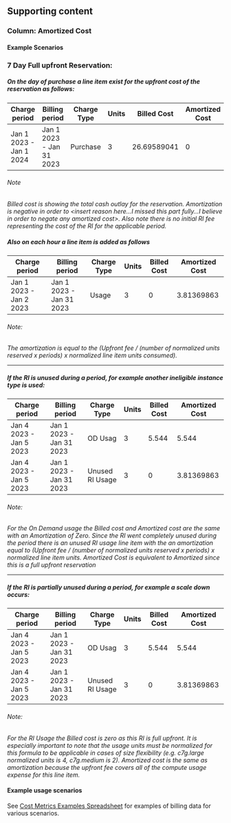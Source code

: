 ## Supporting content

### Column: Amortized Cost

#### Example Scenarios



### 7 Day Full upfront Reservation:

##### On the day of purchase a line item exist for the upfront cost of the reservation as follows:


| Charge period           | Billing period           | Charge Type | Units | Billed Cost | Amortized Cost |
| ----------------------- | ------------------------ | ----------- | ----- | ----------- | -------------- |
| Jan 1 2023 - Jan 1 2024 | Jan 1 2023 - Jan 31 2023 | Purchase    | 3     | 26.69589041 | 0              |


###### Note 
*Billed cost is showing the total cash outlay for the reservation. Amortization is negative in order to <insert reason here…I missed this part fully…I believe in order to negate any amortized cost>. Also note there is no initial RI fee representing the cost of the RI for the applicable period.*



##### Also on each hour a line item is added as follows

| Charge period           | Billing period           | Charge Type | Units | Billed Cost | Amortized Cost |
| ----------------------- | ------------------------ | ----------- | ----- | ----------- | -------------- |
| Jan 1 2023 - Jan 2 2023 | Jan 1 2023 - Jan 31 2023 | Usage       | 3     | 0           | 3.81369863     |



###### Note: 
*The amortization is equal to the (Upfront fee / (number of normalized units reserved x periods) x normalized line item units consumed).*

___

##### If the RI is unused during a period, for example another ineligible instance type is used:


| Charge period           | Billing period           | Charge Type     | Units | Billed Cost | Amortized Cost |
| ----------------------- | ------------------------ | --------------- | ----- | ----------- | -------------- |
| Jan 4 2023 - Jan 5 2023 | Jan 1 2023 - Jan 31 2023 | OD Usag         | 3     | 5.544       | 5.544          |
| Jan 4 2023 - Jan 5 2023 | Jan 1 2023 - Jan 31 2023 | Unused RI Usage | 3     | 0           | 3.81369863     |



###### Note: 
*For the On Demand usage the Billed cost and Amortized cost are the same with an Amortization of Zero. Since the RI went completely unused during the period there is an unused RI usage line item with the an amortization equal to (Upfront fee / (number of normalized units reserved x periods) x normalized line item units. Amortized Cost is equivalent to Amortized since this is a full upfront reservation*

---

##### If the RI is partially unused during a period, for example a scale down occurs:


| Charge period           | Billing period           | Charge Type     | Units | Billed Cost | Amortized Cost |
| ----------------------- | ------------------------ | --------------- | ----- | ----------- | -------------- |
| Jan 4 2023 - Jan 5 2023 | Jan 1 2023 - Jan 31 2023 | OD Usag         | 3     | 5.544       | 5.544          |
| Jan 4 2023 - Jan 5 2023 | Jan 1 2023 - Jan 31 2023 | Unused RI Usage | 3     | 0           | 3.81369863     |



###### Note: 
*For the RI Usage the Billed cost is zero as this RI is full upfront. It is especially important to note that the usage units must be normalized for this formula to be applicable in cases of size flexibility (e.g. c7g.large normalized units is 4, c7g.medium is 2). Amortized cost is the same as amortization because the upfront fee covers all of the compute usage expense for this line item.*



#### Example usage scenarios

See [Cost Metrics Examples Spreadsheet](https://docs.google.com/spreadsheets/d/1bhRELDgf3LTSfQJRrCyovTt65g4ElimYHq6fmKOz83E) for examples of billing data for various scenarios.


